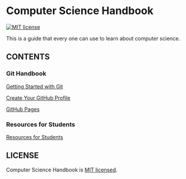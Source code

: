 # Computer Science Handbook
[![MIT license](https://img.shields.io/badge/license-MIT-blue.svg)](https://github.com/hoduchieu01/Computer-Science-Handbook/blob/master/LICENSEhttps://github.com/facebook/hermes/blob/master/LICENSE)

This is a guide that every one can use to learn about computer science.

## CONTENTS
### Git Handbook 
[Getting Started with Git](./GitHandbook/GettingStartedwithGit.md)

[Create Your GitHub Profile](./GitHandbook/CreateYourGitHubProfile.md)

[GitHub Pages](./GitHandbook/GitHubPages.md)

### Resources for Students

[Resources for Students](./ResourcesForStudents/README.md)

## LICENSE

Computer Science Handbook is [MIT licensed](./LICENSE).

<!-- Global site tag (gtag.js) - Google Analytics -->
<script async src="https://www.googletagmanager.com/gtag/js?id=UA-66102291-14"></script>
<script>
  window.dataLayer = window.dataLayer || [];
  function gtag(){dataLayer.push(arguments);}
  gtag('js', new Date());

  gtag('config', 'UA-66102291-14');
</script>
